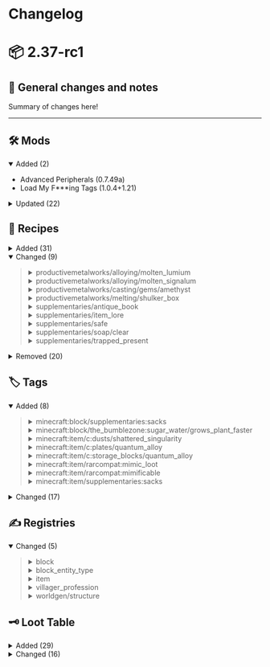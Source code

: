 # Changelog

# 📦 2.37-rc1

## 📰 General changes and notes

Summary of changes here!

---

## 🛠️ Mods

<details open>
<summary>Added (2)</summary>

- Advanced Peripherals (0.7.49a)
- Load My F***ing Tags (1.0.4+1.21)

</details>

<details>
<summary>Updated (22)</summary>

- Advanced AE (1.2.3-1.21.1) -> (1.2.4-1.21.1)
- Balm (21.0.27) -> (21.0.30)
- L_Ender's Cataclysm (2.55-1.21.1) -> (2.56-1.21.1)
- CC: Tweaked (1.113.1) -> (1.115.0)
- Cooking for Blockheads (21.1.10) -> (21.1.11)
- Crash Assistant (1.3.7) -> (1.3.9)
- Extended Industrialization (1.14.1-1.21.1) -> (1.14.3-1.21.1)
- ExtendedAE (1.21-2.2.2-neoforge) -> (1.21-2.2.3-neoforge)
- KeyBind Bundles (1.1.0) -> (1.2.0)
- Moog's Nether Structures (1.0.7-1.21) -> (1.0.8-1.21)
- Moonlight Lib (1.21-2.17.26) -> (1.21-2.17.28)
- More Red x CC:Tweaked Compat (1.21.1-1.1.0) -> (1.21.1-1.3.0)
- NeoForge (21.1.119) -> (21.1.120)
- Occultism (1.173.4) -> (1.174.0)
- PneumaticCraft: Repressurized (8.2.8) -> (8.2.9)
- Productive Metalworks (1.21.1-1.1.0) -> (1.21.1-1.2.0)
- RAR-Compat (0.9.1) -> (0.9.2)
- Sophisticated Core (1.2.14) -> (1.2.17)
- Sophisticated Storage In Motion (0.10.4) -> (0.10.5)
- Supplementaries (1.21-3.0.35-beta) -> (1.21-3.0.36-beta)
- The Bumblezone (7.7.17+1.21.1-neoforge) -> (7.7.18+1.21.1-neoforge)
- Utilitarian (1.21.1-0.13.6) -> (1.21.1-0.13.7)

</details>

## 🍳 Recipes

<details>
<summary>Added (31)</summary>
<blockquote>

<details>
<summary>advancedperipherals/block_reader</summary>

```diff
+{
+  type: "minecraft:crafting_shaped"
+  category: "redstone"
+  key: {
+    A: {
+      item: "advancedperipherals:peripheral_casing"
+    }
+    I: {
+      tag: "c:ingots/iron"
+    }
+    M: {
+      item: "computercraft:wired_modem_full"
+    }
+    O: {
+      item: "minecraft:observer"
+    }
+    R: {
+      tag: "c:storage_blocks/redstone"
+    }
+  }
+  pattern: [
+    "IRI"
+    "MAO"
+    "IRI"
+  ]
+  result: {
+    count: 1
+    id: "advancedperipherals:block_reader"
+  }
+}

```


</details>

<details>
<summary>advancedperipherals/chat_box</summary>

```diff
+{
+  type: "minecraft:crafting_shaped"
+  category: "redstone"
+  key: {
+    A: {
+      item: "advancedperipherals:peripheral_casing"
+    }
+    G: {
+      tag: "c:ingots/gold"
+    }
+    P: {
+      tag: "minecraft:logs"
+    }
+  }
+  pattern: [
+    "PPP"
+    "PAP"
+    "PGP"
+  ]
+  result: {
+    count: 1
+    id: "advancedperipherals:chat_box"
+  }
+}

```


</details>

<details>
<summary>advancedperipherals/chunk_controller</summary>

```diff
+{
+  type: "minecraft:crafting_shaped"
+  category: "redstone"
+  key: {
+    A: {
+      item: "minecraft:ender_eye"
+    }
+    I: {
+      tag: "c:ingots/iron"
+    }
+    R: {
+      tag: "c:dusts/redstone"
+    }
+  }
+  pattern: [
+    "IRI"
+    "RAR"
+    "IRI"
+  ]
+  result: {
+    count: 1
+    id: "advancedperipherals:chunk_controller"
+  }
+}

```


</details>

<details>
<summary>advancedperipherals/colony_integrator</summary>

```diff
+{
+  neoforge:conditions: [
+    {
+      type: "neoforge:mod_loaded"
+      modid: "minecolonies"
+    }
+  ]
+  type: "minecraft:crafting_shaped"
+  category: "redstone"
+  key: {
+    A: {
+      item: "advancedperipherals:peripheral_casing"
+    }
+    B: {
+      item: "minecolonies:build_goggles"
+    }
+    O: {
+      tag: "minecraft:logs"
+    }
+    R: {
+      item: "minecolonies:blockminecoloniesrack"
+    }
+    S: {
+      item: "structurize:sceptergold"
+    }
+  }
+  pattern: [
+    "ORO"
+    "BAS"
+    "ORO"
+  ]
+  result: {
+    count: 1
+    id: "advancedperipherals:colony_integrator"
+  }
+}

```


</details>

<details>
<summary>advancedperipherals/computer_tool</summary>

```diff
+{
+  type: "minecraft:crafting_shaped"
+  category: "redstone"
+  key: {
+    B: {
+      item: "minecraft:blue_terracotta"
+    }
+    I: {
+      tag: "c:ingots/iron"
+    }
+  }
+  pattern: [
+    "I I"
+    "IBI"
+    " B "
+  ]
+  result: {
+    count: 1
+    id: "advancedperipherals:computer_tool"
+  }
+}

```


</details>

<details>
<summary>advancedperipherals/energy_detector</summary>

```diff
+{
+  type: "minecraft:crafting_shaped"
+  category: "redstone"
+  key: {
+    A: {
+      item: "advancedperipherals:peripheral_casing"
+    }
+    B: {
+      tag: "c:storage_blocks/redstone"
+    }
+    C: {
+      item: "minecraft:comparator"
+    }
+    G: {
+      tag: "c:ingots/gold"
+    }
+    R: {
+      item: "minecraft:redstone_torch"
+    }
+  }
+  pattern: [
+    "BRB"
+    "CAC"
+    "BGB"
+  ]
+  result: {
+    count: 1
+    id: "advancedperipherals:energy_detector"
+  }
+}

```


</details>

<details>
<summary>advancedperipherals/environment_detector</summary>

```diff
+{
+  type: "minecraft:crafting_shaped"
+  category: "redstone"
+  key: {
+    A: {
+      item: "advancedperipherals:peripheral_casing"
+    }
+    C: {
+      tag: "c:crops"
+    }
+    L: {
+      tag: "minecraft:leaves"
+    }
+    S: {
+      tag: "minecraft:saplings"
+    }
+    W: {
+      tag: "minecraft:wool"
+    }
+  }
+  pattern: [
+    "WSW"
+    "LAL"
+    "WCW"
+  ]
+  result: {
+    count: 1
+    id: "advancedperipherals:environment_detector"
+  }
+}

```


</details>

<details>
<summary>advancedperipherals/geo_scanner</summary>

```diff
+{
+  type: "minecraft:crafting_shaped"
+  category: "redstone"
+  key: {
+    C: {
+      item: "advancedperipherals:peripheral_casing"
+    }
+    D: {
+      tag: "c:gems/diamond"
+    }
+    M: {
+      item: "computercraft:wired_modem_full"
+    }
+    O: {
+      item: "minecraft:observer"
+    }
+    R: {
+      tag: "c:storage_blocks/redstone"
+    }
+  }
+  pattern: [
+    "DMD"
+    "DCD"
+    "ROR"
+  ]
+  result: {
+    count: 1
+    id: "advancedperipherals:geo_scanner"
+  }
+}

```


</details>

<details>
<summary>advancedperipherals/inventory_manager</summary>

```diff
+{
+  type: "minecraft:crafting_shaped"
+  category: "redstone"
+  key: {
+    A: {
+      item: "advancedperipherals:peripheral_casing"
+    }
+    C: {
+      tag: "c:chests"
+    }
+    I: {
+      tag: "c:ingots/iron"
+    }
+  }
+  pattern: [
+    "ICI"
+    "CAC"
+    "ICI"
+  ]
+  result: {
+    count: 1
+    id: "advancedperipherals:inventory_manager"
+  }
+}

```


</details>

<details>
<summary>advancedperipherals/me_bridge</summary>

```diff
+{
+  neoforge:conditions: [
+    {
+      type: "neoforge:mod_loaded"
+      modid: "ae2"
+    }
+  ]
+  type: "minecraft:crafting_shaped"
+  category: "redstone"
+  key: {
+    A: {
+      item: "advancedperipherals:peripheral_casing"
+    }
+    F: {
+      item: "ae2:fluix_block"
+    }
+    I: {
+      item: "ae2:interface"
+    }
+  }
+  pattern: [
+    "FIF"
+    "IAI"
+    "FIF"
+  ]
+  result: {
+    count: 1
+    id: "advancedperipherals:me_bridge"
+  }
+}

```


</details>

<details>
<summary>advancedperipherals/memory_card</summary>

```diff
+{
+  type: "minecraft:crafting_shaped"
+  category: "redstone"
+  key: {
+    G: {
+      tag: "c:ingots/gold"
+    }
+    I: {
+      tag: "c:ingots/iron"
+    }
+    O: {
+      item: "minecraft:observer"
+    }
+    W: {
+      tag: "c:glass_blocks/cheap"
+    }
+  }
+  pattern: [
+    "IWI"
+    "IOI"
+    " G "
+  ]
+  result: {
+    count: 1
+    id: "advancedperipherals:memory_card"
+  }
+}

```


</details>

<details>
<summary>advancedperipherals/nbt_storage</summary>

```diff
+{
+  type: "minecraft:crafting_shaped"
+  category: "redstone"
+  key: {
+    A: {
+      item: "advancedperipherals:peripheral_casing"
+    }
+    C: {
+      tag: "c:chests"
+    }
+    I: {
+      tag: "c:ingots/iron"
+    }
+    R: {
+      tag: "c:storage_blocks/redstone"
+    }
+  }
+  pattern: [
+    "ICI"
+    "CAC"
+    "RCR"
+  ]
+  result: {
+    count: 1
+    id: "advancedperipherals:nbt_storage"
+  }
+}

```


</details>

<details>
<summary>advancedperipherals/overpowered_end_automata_core</summary>

```diff
+{
+  type: "minecraft:crafting_shapeless"
+  category: "redstone"
+  ingredients: [
+    {
+      item: "advancedperipherals:end_automata_core"
+    }
+    {
+      item: "minecraft:nether_star"
+    }
+  ]
+  result: {
+    count: 1
+    id: "advancedperipherals:overpowered_end_automata_core"
+  }
+}

```


</details>

<details>
<summary>advancedperipherals/overpowered_husbandry_automata_core</summary>

```diff
+{
+  type: "minecraft:crafting_shapeless"
+  category: "redstone"
+  ingredients: [
+    {
+      item: "advancedperipherals:husbandry_automata_core"
+    }
+    {
+      item: "minecraft:nether_star"
+    }
+  ]
+  result: {
+    count: 1
+    id: "advancedperipherals:overpowered_husbandry_automata_core"
+  }
+}

```


</details>

<details>
<summary>advancedperipherals/overpowered_weak_automata_core</summary>

```diff
+{
+  type: "minecraft:crafting_shapeless"
+  category: "redstone"
+  ingredients: [
+    {
+      item: "advancedperipherals:weak_automata_core"
+    }
+    {
+      item: "minecraft:nether_star"
+    }
+  ]
+  result: {
+    count: 1
+    id: "advancedperipherals:overpowered_weak_automata_core"
+  }
+}

```


</details>

<details>
<summary>advancedperipherals/peripheral_casing</summary>

```diff
+{
+  type: "minecraft:crafting_shaped"
+  category: "redstone"
+  key: {
+    I: {
+      tag: "c:ingots/iron"
+    }
+    R: {
+      tag: "c:storage_blocks/redstone"
+    }
+    i: {
+      item: "minecraft:iron_bars"
+    }
+  }
+  pattern: [
+    "IiI"
+    "iRi"
+    "IiI"
+  ]
+  result: {
+    count: 1
+    id: "advancedperipherals:peripheral_casing"
+  }
+}

```


</details>

<details>
<summary>advancedperipherals/player_detector</summary>

```diff
+{
+  type: "minecraft:crafting_shaped"
+  category: "redstone"
+  key: {
+    A: {
+      item: "advancedperipherals:peripheral_casing"
+    }
+    R: {
+      tag: "c:storage_blocks/redstone"
+    }
+    S: {
+      item: "minecraft:smooth_stone"
+    }
+  }
+  pattern: [
+    "SSS"
+    "SAS"
+    "SRS"
+  ]
+  result: {
+    count: 1
+    id: "advancedperipherals:player_detector"
+  }
+}

```


</details>

<details>
<summary>advancedperipherals/redstone_integrator</summary>

```diff
+{
+  type: "minecraft:crafting_shaped"
+  category: "redstone"
+  key: {
+    A: {
+      item: "advancedperipherals:peripheral_casing"
+    }
+    C: {
+      item: "minecraft:comparator"
+    }
+    R: {
+      tag: "c:storage_blocks/redstone"
+    }
+  }
+  pattern: [
+    "RCR"
+    "CAC"
+    "RCR"
+  ]
+  result: {
+    count: 1
+    id: "advancedperipherals:redstone_integrator"
+  }
+}

```


</details>

<details>
<summary>advancedperipherals/weak_automata_core</summary>

```diff
+{
+  type: "minecraft:crafting_shaped"
+  category: "redstone"
+  key: {
+    A: {
+      item: "advancedperipherals:peripheral_casing"
+    }
+    D: {
+      tag: "c:gems/diamond"
+    }
+    L: {
+      item: "minecraft:potion"
+    }
+    R: {
+      tag: "c:storage_blocks/redstone"
+    }
+    S: {
+      item: "minecraft:soul_lantern"
+    }
+  }
+  pattern: [
+    "RAR"
+    "DSD"
+    "RLR"
+  ]
+  result: {
+    count: 1
+    id: "advancedperipherals:weak_automata_core"
+  }
+}

```


</details>

<details>
<summary>computercraft/redstone_relay</summary>

```diff
+{
+  type: "minecraft:crafting_shaped"
+  category: "redstone"
+  key: {
+    C: {
+      item: "computercraft:wired_modem"
+    }
+    R: {
+      tag: "c:dusts/redstone"
+    }
+    S: {
+      item: "minecraft:stone"
+    }
+  }
+  pattern: [
+    "SRS"
+    "RCR"
+    "SRS"
+  ]
+  result: {
+    count: 1
+    id: "computercraft:redstone_relay"
+  }
+}

```


</details>

<details>
<summary>extended_industrialization/assembler/looting_module</summary>

```diff
+{
+  type: "modern_industrialization:assembler"
+  duration: 200
+  eu: 8
+  fluid_inputs: [
+    {
+      amount: 1000
+      fluid: "modern_industrialization:polyethylene"
+    }
+  ]
+  item_inputs: [
+    {
+      amount: 8
+      tag: "c:plates/stainless_steel"
+    }
+    {
+      amount: 2
+      item: "extended_industrialization:netherite_rotary_blade"
+    }
+    {
+      amount: 4
+      item: "modern_industrialization:robot_arm"
+    }
+  ]
+  item_outputs: [
+    {
+      amount: 1
+      item: "extended_industrialization:looting_module"
+    }
+  ]
+}

```


</details>

<details>
<summary>productivemetalworks/casting/ender_eye</summary>

```diff
+{
+  type: "productivemetalworks:item_casting"
+  cast: {
+    item: "minecraft:ender_pearl"
+  }
+  consume_cast: false
+  fluid: {
+    amount: 100
+    fluid: "productivemetalworks:molten_blaze"
+  }
+  result: {
+    count: 1
+    id: "minecraft:ender_eye"
+  }
+}

```


</details>

<details>
<summary>productivemetalworks/casting/ender_pearl</summary>

```diff
+{
+  type: "productivemetalworks:item_casting"
+  cast: {
+    item: "productivemetalworks:gem_cast"
+  }
+  consume_cast: false
+  fluid: {
+    amount: 100
+    fluid: "productivemetalworks:molten_ender"
+  }
+  result: {
+    count: 1
+    id: "minecraft:ender_pearl"
+  }
+}

```


</details>

<details>
<summary>productivemetalworks/casting/gems/amethyst_block</summary>

```diff
+{
+  type: "productivemetalworks:block_casting"
+  cast: [
+  ]
+  consume_cast: false
+  fluid: {
+    amount: 400
+    fluid: "productivemetalworks:molten_amethyst"
+  }
+  result: {
+    count: 1
+    id: "minecraft:amethyst_block"
+  }
+}

```


</details>

<details>
<summary>productivemetalworks/casting/misc/glass_pane</summary>

```diff
+{
+  type: "productivemetalworks:item_casting"
+  cast: [
+  ]
+  consume_cast: false
+  fluid: {
+    amount: 375
+    fluid: "productivemetalworks:molten_glass"
+  }
+  result: {
+    count: 1
+    id: "minecraft:glass_pane"
+  }
+}

```


</details>

<details>
<summary>productivemetalworks/melting/glass_pane</summary>

```diff
+{
+  type: "productivemetalworks:item_melting"
+  ingredient: {
+    tag: "c:glass_panes"
+  }
+  maximum_temperature: 0
+  minimum_temperature: 1400
+  result: [
+    {
+      amount: 375
+      id: "productivemetalworks:molten_glass"
+    }
+  ]
+}

```


</details>

<details>
<summary>productivemetalworks/melting/storage_blocks/charcoals</summary>

```diff
+{
+  neoforge:conditions: [
+    {
+      type: "neoforge:not"
+      value: {
+        type: "neoforge:tag_empty"
+        tag: "c:storage_blocks/charcoal"
+      }
+    }
+  ]
+  type: "productivemetalworks:item_melting"
+  ingredient: {
+    tag: "c:storage_blocks/charcoal"
+  }
+  maximum_temperature: 0
+  minimum_temperature: 1000
+  result: [
+    {
+      amount: 900
+      id: "productivemetalworks:molten_carbon"
+    }
+  ]
+}

```


</details>

<details>
<summary>supplementaries/antique_book_clean</summary>

```diff
+{
+  type: "supplementaries:antique_book"
+  set_antique: false
+  ingredient: {
+    item: "supplementaries:soap"
+  }
+  fabric:load_conditions: [
+    {
+      condition: "supplementaries:flag"
+      flag: "antique_ink"
+    }
+  ]
+}

```


</details>

<details>
<summary>supplementaries/antique_map</summary>

```diff
+{
+  type: "supplementaries:weathered_map"
+  ingredient: {
+    item: "supplementaries:antique_ink"
+  }
+  set_antique: true
+  fabric:load_conditions: [
+    {
+      condition: "supplementaries:flag"
+      flag: "antique_ink"
+    }
+  ]
+}

```


</details>

<details>
<summary>supplementaries/antique_map_clean</summary>

```diff
+{
+  type: "supplementaries:weathered_map"
+  ingredient: {
+    item: "supplementaries:soap"
+  }
+  set_antique: false
+  fabric:load_conditions: [
+    {
+      condition: "supplementaries:flag"
+      flag: "antique_ink"
+    }
+  ]
+}

```


</details>

<details>
<summary>supplementaries/item_lore_clear</summary>

```diff
+{
+  type: "supplementaries:item_lore"
+  ingredient: {
+    item: "minecraft:soap"
+  }
+  set_lore: false
+  fabric:load_conditions: [
+    {
+      condition: "supplementaries:flag"
+      flag: "item_lore"
+    }
+  ]
+}

```


</details>

</blockquote>

</details>

<details open>
<summary>Changed (9)</summary>
<blockquote>

<details>
<summary>productivemetalworks/alloying/molten_lumium</summary>

```diff
 {
   neoforge:conditions: [
     {
       type: "neoforge:not"
       value: {
         type: "productivelib:fluid_tag_empty"
-        tag: "c:molten_redstone"
+        tag: "c:molten_glowstone"
       }
     }
     {
       type: "neoforge:not"
       value: {
         type: "productivelib:fluid_tag_empty"
         tag: "c:molten_silver"
       }
     }
     {
       type: "neoforge:not"
       value: {
         type: "productivelib:fluid_tag_empty"
-        tag: "c:molten_copper"
+        tag: "c:molten_tin"
       }
     }
   ]
   type: "productivemetalworks:fluid_alloying"
   fluids: [
     {
       amount: 40
-      tag: "c:molten_redstone"
+      tag: "c:molten_glowstone"
     }
     {
       amount: 9
       tag: "c:molten_silver"
     }
     {
       amount: 27
-      tag: "c:molten_copper"
+      tag: "c:molten_tin"
     }
   ]
   result: {
     amount: 36
     id: "productivemetalworks:molten_lumium"
   }
   speed: 1
 }

```


</details>

<details>
<summary>productivemetalworks/alloying/molten_signalum</summary>

```diff
 {
   neoforge:conditions: [
     {
       type: "neoforge:not"
       value: {
         type: "productivelib:fluid_tag_empty"
-        tag: "c:molten_glowstone"
+        tag: "c:molten_redstone"
       }
     }
     {
       type: "neoforge:not"
       value: {
         type: "productivelib:fluid_tag_empty"
         tag: "c:molten_silver"
       }
     }
     {
       type: "neoforge:not"
       value: {
         type: "productivelib:fluid_tag_empty"
-        tag: "c:molten_tin"
+        tag: "c:molten_copper"
       }
     }
   ]
   type: "productivemetalworks:fluid_alloying"
   fluids: [
     {
       amount: 40
-      tag: "c:molten_glowstone"
+      tag: "c:molten_redstone"
     }
     {
       amount: 9
       tag: "c:molten_silver"
     }
     {
       amount: 27
-      tag: "c:molten_tin"
+      tag: "c:molten_copper"
     }
   ]
   result: {
     amount: 36
     id: "productivemetalworks:molten_signalum"
   }
   speed: 1
 }

```


</details>

<details>
<summary>productivemetalworks/casting/gems/amethyst</summary>

```diff
 {
   type: "productivemetalworks:item_casting"
   cast: {
     item: "productivemetalworks:gem_cast"
   }
   consume_cast: false
   fluid: {
     amount: 100
-    fluid: "productivemetalworks:molten_lapis"
+    fluid: "productivemetalworks:molten_amethyst"
   }
   result: {
     count: 1
     id: "minecraft:amethyst_shard"
   }
 }

```


</details>

<details>
<summary>productivemetalworks/melting/shulker_box</summary>

```diff
 {
   type: "productivemetalworks:item_melting"
   ingredient: {
-    item: "minecraft:shulker_box"
+    tag: "c:shulker_boxes"
   }
   maximum_temperature: 0
   minimum_temperature: 1000
   result: [
     {
       amount: 200
       id: "productivemetalworks:molten_shulker_shell"
     }
   ]
 }

```


</details>

<details>
<summary>supplementaries/antique_book</summary>

```diff
 {
+  set_antique: true
+  ingredient: {
+    item: "supplementaries:antique_ink"
+  }
   type: "supplementaries:antique_book"
   fabric:load_conditions: [
     {
       condition: "supplementaries:flag"
       flag: "antique_ink"
     }
   ]
 }

```


</details>

<details>
<summary>supplementaries/item_lore</summary>

```diff
 {
+  ingredient: {
+    item: "minecraft:name_tag"
+  }
+  set_lore: true
   type: "supplementaries:item_lore"
   fabric:load_conditions: [
     {
       condition: "supplementaries:flag"
       flag: "item_lore"
     }
   ]
 }

```


</details>

<details>
<summary>supplementaries/safe</summary>

```diff
 {
+  shulker: {
+    tag: "c:shulker_boxes"
+  }
+  ingot: {
+    item: "minecraft:netherite_ingot"
+  }
   type: "supplementaries:safe"
   fabric:load_conditions: [
     {
       condition: "supplementaries:flag"
       flag: "safe"
     }
   ]
 }

```


</details>

<details>
<summary>supplementaries/soap/clear</summary>

```diff
 {
+  ingredient: {
+    item: "supplementaries:soap"
+  }
   type: "supplementaries:soap_clearing"
   fabric:load_conditions: [
     {
       condition: "supplementaries:flag"
       flag: "soap"
     }
   ]
 }

```


</details>

<details>
<summary>supplementaries/trapped_present</summary>

```diff
 {
+  ingredient: {
+    item: "minecraft:tripwire_hook"
+  }
   type: "supplementaries:trapped_present"
   fabric:load_conditions: [
     {
       condition: "supplementaries:flag"
       flag: "trapped_present"
     }
   ]
 }

```


</details>

</blockquote>

</details>

<details>
<summary>Removed (20)</summary>
<blockquote>

<details>
<summary>productivemetalworks/melting/black_shulker_box</summary>

```diff
-{
-  type: "productivemetalworks:item_melting"
-  ingredient: {
-    item: "minecraft:black_shulker_box"
-  }
-  maximum_temperature: 0
-  minimum_temperature: 1000
-  result: [
-    {
-      amount: 200
-      id: "productivemetalworks:molten_shulker_shell"
-    }
-  ]
-}

```


</details>

<details>
<summary>productivemetalworks/melting/blue_shulker_box</summary>

```diff
-{
-  type: "productivemetalworks:item_melting"
-  ingredient: {
-    item: "minecraft:blue_shulker_box"
-  }
-  maximum_temperature: 0
-  minimum_temperature: 1000
-  result: [
-    {
-      amount: 200
-      id: "productivemetalworks:molten_shulker_shell"
-    }
-  ]
-}

```


</details>

<details>
<summary>productivemetalworks/melting/brown_shulker_box</summary>

```diff
-{
-  type: "productivemetalworks:item_melting"
-  ingredient: {
-    item: "minecraft:brown_shulker_box"
-  }
-  maximum_temperature: 0
-  minimum_temperature: 1000
-  result: [
-    {
-      amount: 200
-      id: "productivemetalworks:molten_shulker_shell"
-    }
-  ]
-}

```


</details>

<details>
<summary>productivemetalworks/melting/cyan_shulker_box</summary>

```diff
-{
-  type: "productivemetalworks:item_melting"
-  ingredient: {
-    item: "minecraft:cyan_shulker_box"
-  }
-  maximum_temperature: 0
-  minimum_temperature: 1000
-  result: [
-    {
-      amount: 200
-      id: "productivemetalworks:molten_shulker_shell"
-    }
-  ]
-}

```


</details>

<details>
<summary>productivemetalworks/melting/gray_shulker_box</summary>

```diff
-{
-  type: "productivemetalworks:item_melting"
-  ingredient: {
-    item: "minecraft:gray_shulker_box"
-  }
-  maximum_temperature: 0
-  minimum_temperature: 1000
-  result: [
-    {
-      amount: 200
-      id: "productivemetalworks:molten_shulker_shell"
-    }
-  ]
-}

```


</details>

<details>
<summary>productivemetalworks/melting/green_shulker_box</summary>

```diff
-{
-  type: "productivemetalworks:item_melting"
-  ingredient: {
-    item: "minecraft:green_shulker_box"
-  }
-  maximum_temperature: 0
-  minimum_temperature: 1000
-  result: [
-    {
-      amount: 200
-      id: "productivemetalworks:molten_shulker_shell"
-    }
-  ]
-}

```


</details>

<details>
<summary>productivemetalworks/melting/light_blue_shulker_box</summary>

```diff
-{
-  type: "productivemetalworks:item_melting"
-  ingredient: {
-    item: "minecraft:light_blue_shulker_box"
-  }
-  maximum_temperature: 0
-  minimum_temperature: 1000
-  result: [
-    {
-      amount: 200
-      id: "productivemetalworks:molten_shulker_shell"
-    }
-  ]
-}

```


</details>

<details>
<summary>productivemetalworks/melting/light_gray_shulker_box</summary>

```diff
-{
-  type: "productivemetalworks:item_melting"
-  ingredient: {
-    item: "minecraft:light_gray_shulker_box"
-  }
-  maximum_temperature: 0
-  minimum_temperature: 1000
-  result: [
-    {
-      amount: 200
-      id: "productivemetalworks:molten_shulker_shell"
-    }
-  ]
-}

```


</details>

<details>
<summary>productivemetalworks/melting/lime_shulker_box</summary>

```diff
-{
-  type: "productivemetalworks:item_melting"
-  ingredient: {
-    item: "minecraft:lime_shulker_box"
-  }
-  maximum_temperature: 0
-  minimum_temperature: 1000
-  result: [
-    {
-      amount: 200
-      id: "productivemetalworks:molten_shulker_shell"
-    }
-  ]
-}

```


</details>

<details>
<summary>productivemetalworks/melting/magenta_shulker_box</summary>

```diff
-{
-  type: "productivemetalworks:item_melting"
-  ingredient: {
-    item: "minecraft:magenta_shulker_box"
-  }
-  maximum_temperature: 0
-  minimum_temperature: 1000
-  result: [
-    {
-      amount: 200
-      id: "productivemetalworks:molten_shulker_shell"
-    }
-  ]
-}

```


</details>

<details>
<summary>productivemetalworks/melting/orange_shulker_box</summary>

```diff
-{
-  type: "productivemetalworks:item_melting"
-  ingredient: {
-    item: "minecraft:orange_shulker_box"
-  }
-  maximum_temperature: 0
-  minimum_temperature: 1000
-  result: [
-    {
-      amount: 200
-      id: "productivemetalworks:molten_shulker_shell"
-    }
-  ]
-}

```


</details>

<details>
<summary>productivemetalworks/melting/pink_shulker_box</summary>

```diff
-{
-  type: "productivemetalworks:item_melting"
-  ingredient: {
-    item: "minecraft:pink_shulker_box"
-  }
-  maximum_temperature: 0
-  minimum_temperature: 1000
-  result: [
-    {
-      amount: 200
-      id: "productivemetalworks:molten_shulker_shell"
-    }
-  ]
-}

```


</details>

<details>
<summary>productivemetalworks/melting/purple_shulker_box</summary>

```diff
-{
-  type: "productivemetalworks:item_melting"
-  ingredient: {
-    item: "minecraft:purple_shulker_box"
-  }
-  maximum_temperature: 0
-  minimum_temperature: 1000
-  result: [
-    {
-      amount: 200
-      id: "productivemetalworks:molten_shulker_shell"
-    }
-  ]
-}

```


</details>

<details>
<summary>productivemetalworks/melting/red_shulker_box</summary>

```diff
-{
-  type: "productivemetalworks:item_melting"
-  ingredient: {
-    item: "minecraft:red_shulker_box"
-  }
-  maximum_temperature: 0
-  minimum_temperature: 1000
-  result: [
-    {
-      amount: 200
-      id: "productivemetalworks:molten_shulker_shell"
-    }
-  ]
-}

```


</details>

<details>
<summary>productivemetalworks/melting/white_shulker_box</summary>

```diff
-{
-  type: "productivemetalworks:item_melting"
-  ingredient: {
-    item: "minecraft:white_shulker_box"
-  }
-  maximum_temperature: 0
-  minimum_temperature: 1000
-  result: [
-    {
-      amount: 200
-      id: "productivemetalworks:molten_shulker_shell"
-    }
-  ]
-}

```


</details>

<details>
<summary>productivemetalworks/melting/yellow_shulker_box</summary>

```diff
-{
-  type: "productivemetalworks:item_melting"
-  ingredient: {
-    item: "minecraft:yellow_shulker_box"
-  }
-  maximum_temperature: 0
-  minimum_temperature: 1000
-  result: [
-    {
-      amount: 200
-      id: "productivemetalworks:molten_shulker_shell"
-    }
-  ]
-}

```


</details>

<details>
<summary>supplementaries/bubble_blower_charge</summary>

```diff
-{
-  type: "minecraft:crafting_shapeless"
-  ingredients: [
-    {
-      item: "supplementaries:bubble_blower"
-    }
-    {
-      item: "supplementaries:soap"
-    }
-  ]
-  result: {
-    id: "supplementaries:bubble_blower"
-    count: 1
-    components: {
-      supplementaries:charges: 250
-    }
-  }
-  fabric:load_conditions: [
-    {
-      condition: "supplementaries:flag"
-      flag: "bubble_blower"
-    }
-    {
-      condition: "supplementaries:flag"
-      flag: "soap"
-    }
-  ]
-}

```


</details>

<details>
<summary>supplementaries/rope_arrow_add</summary>

```diff
-{
-  type: "supplementaries:rope_arrow_add"
-  fabric:load_conditions: [
-    {
-      condition: "supplementaries:flag"
-      flag: "rope_arrow"
-    }
-  ]
-}

```


</details>

<details>
<summary>supplementaries/rope_arrow_create</summary>

```diff
-{
-  type: "supplementaries:rope_arrow_create"
-  fabric:load_conditions: [
-    {
-      condition: "supplementaries:flag"
-      flag: "rope_arrow"
-    }
-  ]
-}

```


</details>

<details>
<summary>supplementaries/treasure_map_recipe</summary>

```diff
-{
-  type: "supplementaries:weathered_map"
-  fabric:load_conditions: [
-    {
-      condition: "supplementaries:flag"
-      flag: "antique_ink"
-    }
-  ]
-}

```


</details>

</blockquote>

</details>

## 🏷️ Tags

<details open>
<summary>Added (8)</summary>
<blockquote>

<details>
<summary>minecraft:block/supplementaries:sacks</summary>

```diff
+[
+  "supplementaries:sack"
+]

```


</details>

<details>
<summary>minecraft:block/the_bumblezone:sugar_water/grows_plant_faster</summary>

```diff
+[
+  "minecraft:sugar_cane"
+]

```


</details>

<details>
<summary>minecraft:item/c:dusts/shattered_singularity</summary>

```diff
+[
+  "advanced_ae:quantum_infused_dust"
+]

```


</details>

<details>
<summary>minecraft:item/c:plates/quantum_alloy</summary>

```diff
+[
+  "advanced_ae:quantum_alloy_plate"
+]

```


</details>

<details>
<summary>minecraft:item/c:storage_blocks/quantum_alloy</summary>

```diff
+[
+  "advanced_ae:quantum_alloy_block"
+]

```


</details>

<details>
<summary>minecraft:item/rarcompat:mimic_loot</summary>

```diff
+[
+  "artifacts:anglers_hat"
+  "artifacts:antidote_vessel"
+  "artifacts:bunny_hoppers"
+  "artifacts:charm_of_shrinking"
+  "artifacts:charm_of_sinking"
+  "artifacts:chorus_totem"
+  "artifacts:cloud_in_a_bottle"
+  "artifacts:cowboy_hat"
+  "artifacts:cross_necklace"
+  "artifacts:crystal_heart"
+  "artifacts:digging_claws"
+  "artifacts:feral_claws"
+  "artifacts:fire_gauntlet"
+  "artifacts:flame_pendant"
+  "artifacts:flippers"
+  "artifacts:golden_hook"
+  "artifacts:helium_flamingo"
+  "artifacts:kitty_slippers"
+  "artifacts:lucky_scarf"
+  "artifacts:night_vision_goggles"
+  "artifacts:novelty_drinking_hat"
+  "artifacts:obsidian_skull"
+  "artifacts:onion_ring"
+  "artifacts:panic_necklace"
+  "artifacts:pickaxe_heater"
+  "artifacts:plastic_drinking_hat"
+  "artifacts:pocket_piston"
+  "artifacts:power_glove"
+  "artifacts:rooted_boots"
+  "artifacts:running_shoes"
+  "artifacts:scarf_of_invisibility"
+  "artifacts:shock_pendant"
+  "artifacts:snorkel"
+  "artifacts:snowshoes"
+  "artifacts:steadfast_spikes"
+  "artifacts:superstitious_hat"
+  "artifacts:thorn_pendant"
+  "artifacts:umbrella"
+  "artifacts:universal_attractor"
+  "artifacts:vampiric_glove"
+  "artifacts:villager_hat"
+  "artifacts:warp_drive"
+  "artifacts:whoopee_cushion"
+  "artifacts:withered_bracelet"
+  "relics:amphibian_boot"
+  "relics:aqua_walker"
+  "relics:bastion_ring"
+  "relics:blazing_flask"
+  "relics:chorus_inhibitor"
+  "relics:drowned_belt"
+  "relics:elytra_booster"
+  "relics:enders_hand"
+  "relics:holy_locket"
+  "relics:hunter_belt"
+  "relics:ice_breaker"
+  "relics:ice_skates"
+  "relics:infinity_ham"
+  "relics:jellyfish_necklace"
+  "relics:leather_belt"
+  "relics:magic_mirror"
+  "relics:magma_walker"
+  "relics:midnight_robe"
+  "relics:phantom_boot"
+  "relics:rage_glove"
+  "relics:reflection_necklace"
+  "relics:roller_skates"
+  "relics:shadow_glaive"
+  "relics:space_dissector"
+  "relics:spore_sack"
+  "relics:springy_boot"
+  "relics:wool_mitten"
+]

```


</details>

<details>
<summary>minecraft:item/rarcompat:mimificable</summary>

```diff
+[
+  "artifacts:anglers_hat"
+  "artifacts:antidote_vessel"
+  "artifacts:bunny_hoppers"
+  "artifacts:charm_of_shrinking"
+  "artifacts:charm_of_sinking"
+  "artifacts:chorus_totem"
+  "artifacts:cloud_in_a_bottle"
+  "artifacts:cowboy_hat"
+  "artifacts:cross_necklace"
+  "artifacts:crystal_heart"
+  "artifacts:digging_claws"
+  "artifacts:feral_claws"
+  "artifacts:fire_gauntlet"
+  "artifacts:flame_pendant"
+  "artifacts:flippers"
+  "artifacts:golden_hook"
+  "artifacts:helium_flamingo"
+  "artifacts:kitty_slippers"
+  "artifacts:lucky_scarf"
+  "artifacts:night_vision_goggles"
+  "artifacts:novelty_drinking_hat"
+  "artifacts:obsidian_skull"
+  "artifacts:onion_ring"
+  "artifacts:panic_necklace"
+  "artifacts:pickaxe_heater"
+  "artifacts:plastic_drinking_hat"
+  "artifacts:pocket_piston"
+  "artifacts:power_glove"
+  "artifacts:rooted_boots"
+  "artifacts:running_shoes"
+  "artifacts:scarf_of_invisibility"
+  "artifacts:shock_pendant"
+  "artifacts:snorkel"
+  "artifacts:snowshoes"
+  "artifacts:steadfast_spikes"
+  "artifacts:superstitious_hat"
+  "artifacts:thorn_pendant"
+  "artifacts:umbrella"
+  "artifacts:universal_attractor"
+  "artifacts:vampiric_glove"
+  "artifacts:villager_hat"
+  "artifacts:warp_drive"
+  "artifacts:whoopee_cushion"
+  "artifacts:withered_bracelet"
+  "relics:amphibian_boot"
+  "relics:aqua_walker"
+  "relics:bastion_ring"
+  "relics:blazing_flask"
+  "relics:chorus_inhibitor"
+  "relics:drowned_belt"
+  "relics:elytra_booster"
+  "relics:enders_hand"
+  "relics:holy_locket"
+  "relics:hunter_belt"
+  "relics:ice_breaker"
+  "relics:ice_skates"
+  "relics:infinity_ham"
+  "relics:jellyfish_necklace"
+  "relics:leather_belt"
+  "relics:magic_mirror"
+  "relics:magma_walker"
+  "relics:midnight_robe"
+  "relics:phantom_boot"
+  "relics:rage_glove"
+  "relics:reflection_necklace"
+  "relics:roller_skates"
+  "relics:shadow_glaive"
+  "relics:space_dissector"
+  "relics:spore_sack"
+  "relics:springy_boot"
+  "relics:wool_mitten"
+]

```


</details>

<details>
<summary>minecraft:item/supplementaries:sacks</summary>

```diff
+[
+  "supplementaries:sack"
+]

```


</details>

</blockquote>

</details>

<details>
<summary>Changed (17)</summary>
<blockquote>

<details>
<summary>minecraft:block/c:sand_growables</summary>

```diff
 [
   ... (1 entries)
+  "minecraft:kelp"
+  "minecraft:kelp_plant"
   ... (1 entries)
 ]

```


</details>

<details>
<summary>minecraft:block/c:storage_blocks/flint</summary>

```diff
 [
-  "supplementaries:soap_block"
+  "supplementaries:flint_block"
 ]

```


</details>

<details>
<summary>minecraft:block/computercraft:turtle_can_use</summary>

```diff
 [
-  "#minecraft:beehives"
-  "#minecraft:cauldrons"
-  "minecraft:composter"
 ]

```


</details>

<details>
<summary>minecraft:block/cookingforblockheads:kitchen_item_providers</summary>

```diff
 [
   ... (7 entries)
-  "cookingforblockheads:cabinet"
-  "cookingforblockheads:counter"
   ... (2 entries)
-  "cookingforblockheads:fruit_basket"
   ... (20 entries)
-  "cookingforblockheads:sink"
-  "cookingforblockheads:spice_rack"
   ... (140 entries)
 ]

```


</details>

<details>
<summary>minecraft:block/minecraft:mineable/axe</summary>

```diff
 [
   ... (1008 entries)
+  "computercraft:lectern"
   ... (4428 entries)
 ]

```


</details>

<details>
<summary>minecraft:block/minecraft:mineable/pickaxe</summary>

```diff
 [
   ... (3365 entries)
+  "computercraft:redstone_relay"
   ... (7176 entries)
 ]

```


</details>

<details>
<summary>minecraft:block/minecraft:slabs</summary>

```diff
 [
   ... (12 entries)
+  "advanced_ae:quantum_alloy_slab"
   ... (339 entries)
 ]

```


</details>

<details>
<summary>minecraft:block/minecraft:stairs</summary>

```diff
 [
   ... (12 entries)
+  "advanced_ae:quantum_alloy_stairs"
   ... (306 entries)
 ]

```


</details>

<details>
<summary>minecraft:damage_type/minecraft:is_explosion</summary>

```diff
 [
   ... (6 entries)
+  "supplementaries:bomb_explosion"
+  "supplementaries:player_bomb_explosion"
 ]

```


</details>

<details>
<summary>minecraft:item/c:dusts</summary>

```diff
 [
   ... (173 entries)
+  "advanced_ae:quantum_infused_dust"
   ... (19 entries)
 ]

```


</details>

<details>
<summary>minecraft:item/c:plates</summary>

```diff
 [
   ... (57 entries)
+  "#c:plates/quantum_alloy"
   ... (21 entries)
 ]

```


</details>

<details>
<summary>minecraft:item/c:storage_blocks</summary>

```diff
 [
   ... (201 entries)
+  "#c:storage_blocks/quantum_alloy"
   ... (191 entries)
 ]

```


</details>

<details>
<summary>minecraft:item/minecraft:enchantable/durability</summary>

```diff
 [
   ... (57 entries)
+  "cataclysm:coral_bardiche"
+  "cataclysm:coral_spear"
   ... (119 entries)
 ]

```


</details>

<details>
<summary>minecraft:item/minecraft:slabs</summary>

```diff
 [
   ... (10 entries)
+  "advanced_ae:quantum_alloy_slab"
   ... (263 entries)
 ]

```


</details>

<details>
<summary>minecraft:item/minecraft:stairs</summary>

```diff
 [
   ... (10 entries)
+  "advanced_ae:quantum_alloy_stairs"
   ... (227 entries)
 ]

```


</details>

<details>
<summary>minecraft:item/supplementaries:shulker_blacklist</summary>

```diff
 [
   ... (1 entries)
-  "#suppsquared:sacks?"
-  "supplementaries:sack?"
+  "#supplementaries:sacks?"
   ... (1 entries)
 ]

```


</details>

<details>
<summary>minecraft:point_of_interest_type/minecraft:acquirable_job_site</summary>

```diff
 [
   ... (2 entries)
+  "advancedperipherals:computer_scientist"
   ... (28 entries)
 ]

```


</details>

</blockquote>

</details>

## ✍️ Registries

<details open>
<summary>Changed (5)</summary>
<blockquote>

<details>
<summary>block</summary>

```diff
 [
   ... (315 entries)
+  "advancedperipherals:block_reader"
+  "advancedperipherals:chat_box"
+  "advancedperipherals:colony_integrator"
+  "advancedperipherals:energy_detector"
+  "advancedperipherals:environment_detector"
+  "advancedperipherals:geo_scanner"
+  "advancedperipherals:inventory_manager"
+  "advancedperipherals:me_bridge"
+  "advancedperipherals:nbt_storage"
+  "advancedperipherals:peripheral_casing"
+  "advancedperipherals:player_detector"
+  "advancedperipherals:redstone_integrator"
   ... (17951 entries)
+  "computercraft:redstone_relay"
   ... (21652 entries)
 ]

```


</details>

<details>
<summary>block_entity_type</summary>

```diff
 [
   ... (51 entries)
+  "advancedperipherals:block_reader"
+  "advancedperipherals:chat_box"
+  "advancedperipherals:colony_integrator"
+  "advancedperipherals:energy_detector"
+  "advancedperipherals:environment_detector"
+  "advancedperipherals:geo_scanner"
+  "advancedperipherals:inventory_manager"
+  "advancedperipherals:me_bridge"
+  "advancedperipherals:nbt_storage"
+  "advancedperipherals:player_detector"
+  "advancedperipherals:redstone_integrator"
   ... (222 entries)
+  "computercraft:redstone_relay"
   ... (1671 entries)
 ]

```


</details>

<details>
<summary>item</summary>

```diff
 [
   ... (441 entries)
+  "advancedperipherals:block_reader"
+  "advancedperipherals:chat_box"
+  "advancedperipherals:chunk_controller"
+  "advancedperipherals:colony_integrator"
+  "advancedperipherals:computer_tool"
+  "advancedperipherals:end_automata_core"
+  "advancedperipherals:energy_detector"
+  "advancedperipherals:environment_detector"
+  "advancedperipherals:geo_scanner"
+  "advancedperipherals:husbandry_automata_core"
+  "advancedperipherals:inventory_manager"
+  "advancedperipherals:me_bridge"
+  "advancedperipherals:memory_card"
+  "advancedperipherals:nbt_storage"
+  "advancedperipherals:overpowered_end_automata_core"
+  "advancedperipherals:overpowered_husbandry_automata_core"
+  "advancedperipherals:overpowered_weak_automata_core"
+  "advancedperipherals:peripheral_casing"
+  "advancedperipherals:player_detector"
+  "advancedperipherals:redstone_integrator"
+  "advancedperipherals:weak_automata_core"
   ... (23100 entries)
+  "computercraft:redstone_relay"
   ... (28708 entries)
 ]

```


</details>

<details>
<summary>villager_profession</summary>

```diff
 [
   ... (1 entries)
+  "advancedperipherals:computer_scientist"
   ... (32 entries)
 ]

```


</details>

<details>
<summary>worldgen/structure</summary>

```diff
 [
   ... (344 entries)
-  "mns:large_house_1"
   ... (481 entries)
 ]

```


</details>

</blockquote>

</details>

## 🗝️ Loot Table

<details>
<summary>Added (29)</summary>
<blockquote>

<details>
<summary>minecraft/loot_table/advancedperipherals/blocks/block_reader</summary>

```diff
+{
+  type: "minecraft:block"
+  pools: [
+    {
+      bonus_rolls: 0
+      conditions: [
+        {
+          condition: "minecraft:survives_explosion"
+        }
+      ]
+      entries: [
+        {
+          type: "minecraft:item"
+          functions: [
+            {
+              function: "minecraft:copy_components"
+              include: [
+                "minecraft:custom_name"
+              ]
+              source: "block_entity"
+            }
+          ]
+          name: "advancedperipherals:block_reader"
+        }
+      ]
+      rolls: 1
+    }
+  ]
+  random_sequence: "advancedperipherals:blocks/block_reader"
+}

```


</details>

<details>
<summary>minecraft/loot_table/advancedperipherals/blocks/chat_box</summary>

```diff
+{
+  type: "minecraft:block"
+  pools: [
+    {
+      bonus_rolls: 0
+      conditions: [
+        {
+          condition: "minecraft:survives_explosion"
+        }
+      ]
+      entries: [
+        {
+          type: "minecraft:item"
+          functions: [
+            {
+              function: "minecraft:copy_components"
+              include: [
+                "minecraft:custom_name"
+              ]
+              source: "block_entity"
+            }
+          ]
+          name: "advancedperipherals:chat_box"
+        }
+      ]
+      rolls: 1
+    }
+  ]
+  random_sequence: "advancedperipherals:blocks/chat_box"
+}

```


</details>

<details>
<summary>minecraft/loot_table/advancedperipherals/blocks/colony_integrator</summary>

```diff
+{
+  type: "minecraft:block"
+  pools: [
+    {
+      bonus_rolls: 0
+      conditions: [
+        {
+          condition: "minecraft:survives_explosion"
+        }
+      ]
+      entries: [
+        {
+          type: "minecraft:item"
+          functions: [
+            {
+              function: "minecraft:copy_components"
+              include: [
+                "minecraft:custom_name"
+              ]
+              source: "block_entity"
+            }
+          ]
+          name: "advancedperipherals:colony_integrator"
+        }
+      ]
+      rolls: 1
+    }
+  ]
+  random_sequence: "advancedperipherals:blocks/colony_integrator"
+}

```


</details>

<details>
<summary>minecraft/loot_table/advancedperipherals/blocks/energy_detector</summary>

```diff
+{
+  type: "minecraft:block"
+  pools: [
+    {
+      bonus_rolls: 0
+      conditions: [
+        {
+          condition: "minecraft:survives_explosion"
+        }
+      ]
+      entries: [
+        {
+          type: "minecraft:item"
+          functions: [
+            {
+              function: "minecraft:copy_components"
+              include: [
+                "minecraft:custom_name"
+              ]
+              source: "block_entity"
+            }
+          ]
+          name: "advancedperipherals:energy_detector"
+        }
+      ]
+      rolls: 1
+    }
+  ]
+  random_sequence: "advancedperipherals:blocks/energy_detector"
+}

```


</details>

<details>
<summary>minecraft/loot_table/advancedperipherals/blocks/environment_detector</summary>

```diff
+{
+  type: "minecraft:block"
+  pools: [
+    {
+      bonus_rolls: 0
+      conditions: [
+        {
+          condition: "minecraft:survives_explosion"
+        }
+      ]
+      entries: [
+        {
+          type: "minecraft:item"
+          functions: [
+            {
+              function: "minecraft:copy_components"
+              include: [
+                "minecraft:custom_name"
+              ]
+              source: "block_entity"
+            }
+          ]
+          name: "advancedperipherals:environment_detector"
+        }
+      ]
+      rolls: 1
+    }
+  ]
+  random_sequence: "advancedperipherals:blocks/environment_detector"
+}

```


</details>

<details>
<summary>minecraft/loot_table/advancedperipherals/blocks/geo_scanner</summary>

```diff
+{
+  type: "minecraft:block"
+  pools: [
+    {
+      bonus_rolls: 0
+      conditions: [
+        {
+          condition: "minecraft:survives_explosion"
+        }
+      ]
+      entries: [
+        {
+          type: "minecraft:item"
+          functions: [
+            {
+              function: "minecraft:copy_components"
+              include: [
+                "minecraft:custom_name"
+              ]
+              source: "block_entity"
+            }
+          ]
+          name: "advancedperipherals:geo_scanner"
+        }
+      ]
+      rolls: 1
+    }
+  ]
+  random_sequence: "advancedperipherals:blocks/geo_scanner"
+}

```


</details>

<details>
<summary>minecraft/loot_table/advancedperipherals/blocks/inventory_manager</summary>

```diff
+{
+  type: "minecraft:block"
+  pools: [
+    {
+      bonus_rolls: 0
+      conditions: [
+        {
+          condition: "minecraft:survives_explosion"
+        }
+      ]
+      entries: [
+        {
+          type: "minecraft:item"
+          functions: [
+            {
+              function: "minecraft:copy_components"
+              include: [
+                "minecraft:custom_name"
+              ]
+              source: "block_entity"
+            }
+          ]
+          name: "advancedperipherals:inventory_manager"
+        }
+      ]
+      rolls: 1
+    }
+  ]
+  random_sequence: "advancedperipherals:blocks/inventory_manager"
+}

```


</details>

<details>
<summary>minecraft/loot_table/advancedperipherals/blocks/me_bridge</summary>

```diff
+{
+  type: "minecraft:block"
+  pools: [
+    {
+      bonus_rolls: 0
+      conditions: [
+        {
+          condition: "minecraft:survives_explosion"
+        }
+      ]
+      entries: [
+        {
+          type: "minecraft:item"
+          functions: [
+            {
+              function: "minecraft:copy_components"
+              include: [
+                "minecraft:custom_name"
+              ]
+              source: "block_entity"
+            }
+          ]
+          name: "advancedperipherals:me_bridge"
+        }
+      ]
+      rolls: 1
+    }
+  ]
+  random_sequence: "advancedperipherals:blocks/me_bridge"
+}

```


</details>

<details>
<summary>minecraft/loot_table/advancedperipherals/blocks/nbt_storage</summary>

```diff
+{
+  type: "minecraft:block"
+  pools: [
+    {
+      bonus_rolls: 0
+      conditions: [
+        {
+          condition: "minecraft:survives_explosion"
+        }
+      ]
+      entries: [
+        {
+          type: "minecraft:item"
+          functions: [
+            {
+              function: "minecraft:copy_components"
+              include: [
+                "minecraft:custom_name"
+              ]
+              source: "block_entity"
+            }
+          ]
+          name: "advancedperipherals:nbt_storage"
+        }
+      ]
+      rolls: 1
+    }
+  ]
+  random_sequence: "advancedperipherals:blocks/nbt_storage"
+}

```


</details>

<details>
<summary>minecraft/loot_table/advancedperipherals/blocks/peripheral_casing</summary>

```diff
+{
+  type: "minecraft:block"
+  pools: [
+    {
+      bonus_rolls: 0
+      conditions: [
+        {
+          condition: "minecraft:survives_explosion"
+        }
+      ]
+      entries: [
+        {
+          type: "minecraft:item"
+          functions: [
+            {
+              function: "minecraft:copy_components"
+              include: [
+                "minecraft:custom_name"
+              ]
+              source: "block_entity"
+            }
+          ]
+          name: "advancedperipherals:peripheral_casing"
+        }
+      ]
+      rolls: 1
+    }
+  ]
+  random_sequence: "advancedperipherals:blocks/peripheral_casing"
+}

```


</details>

<details>
<summary>minecraft/loot_table/advancedperipherals/blocks/player_detector</summary>

```diff
+{
+  type: "minecraft:block"
+  pools: [
+    {
+      bonus_rolls: 0
+      conditions: [
+        {
+          condition: "minecraft:survives_explosion"
+        }
+      ]
+      entries: [
+        {
+          type: "minecraft:item"
+          functions: [
+            {
+              function: "minecraft:copy_components"
+              include: [
+                "minecraft:custom_name"
+              ]
+              source: "block_entity"
+            }
+          ]
+          name: "advancedperipherals:player_detector"
+        }
+      ]
+      rolls: 1
+    }
+  ]
+  random_sequence: "advancedperipherals:blocks/player_detector"
+}

```


</details>

<details>
<summary>minecraft/loot_table/advancedperipherals/blocks/redstone_integrator</summary>

```diff
+{
+  type: "minecraft:block"
+  pools: [
+    {
+      bonus_rolls: 0
+      conditions: [
+        {
+          condition: "minecraft:survives_explosion"
+        }
+      ]
+      entries: [
+        {
+          type: "minecraft:item"
+          functions: [
+            {
+              function: "minecraft:copy_components"
+              include: [
+                "minecraft:custom_name"
+              ]
+              source: "block_entity"
+            }
+          ]
+          name: "advancedperipherals:redstone_integrator"
+        }
+      ]
+      rolls: 1
+    }
+  ]
+  random_sequence: "advancedperipherals:blocks/redstone_integrator"
+}

```


</details>

<details>
<summary>minecraft/loot_table/computercraft/blocks/redstone_relay</summary>

```diff
+{
+  type: "minecraft:block"
+  pools: [
+    {
+      bonus_rolls: 0
+      conditions: [
+        {
+          condition: "minecraft:survives_explosion"
+        }
+      ]
+      entries: [
+        {
+          type: "minecraft:item"
+          name: "computercraft:redstone_relay"
+        }
+      ]
+      rolls: 1
+    }
+  ]
+  random_sequence: "computercraft:blocks/redstone_relay"
+}

```


</details>

<details>
<summary>minecraft/loot_table/productivemetalworks/blocks/black_foundry_tank</summary>

```diff
+{
+  type: "minecraft:block"
+  pools: [
+    {
+      bonus_rolls: 0
+      entries: [
+        {
+          type: "minecraft:item"
+          conditions: [
+            {
+              condition: "minecraft:survives_explosion"
+            }
+          ]
+          functions: [
+            {
+              function: "minecraft:copy_components"
+              include: [
+                "productivemetalworks:fluid_stack"
+              ]
+              source: "block_entity"
+            }
+          ]
+          name: "productivemetalworks:black_foundry_tank"
+        }
+      ]
+      rolls: 1
+    }
+  ]
+  random_sequence: "productivemetalworks:blocks/black_foundry_tank"
+}

```


</details>

<details>
<summary>minecraft/loot_table/productivemetalworks/blocks/blue_foundry_tank</summary>

```diff
+{
+  type: "minecraft:block"
+  pools: [
+    {
+      bonus_rolls: 0
+      entries: [
+        {
+          type: "minecraft:item"
+          conditions: [
+            {
+              condition: "minecraft:survives_explosion"
+            }
+          ]
+          functions: [
+            {
+              function: "minecraft:copy_components"
+              include: [
+                "productivemetalworks:fluid_stack"
+              ]
+              source: "block_entity"
+            }
+          ]
+          name: "productivemetalworks:blue_foundry_tank"
+        }
+      ]
+      rolls: 1
+    }
+  ]
+  random_sequence: "productivemetalworks:blocks/blue_foundry_tank"
+}

```


</details>

<details>
<summary>minecraft/loot_table/productivemetalworks/blocks/brown_foundry_tank</summary>

```diff
+{
+  type: "minecraft:block"
+  pools: [
+    {
+      bonus_rolls: 0
+      entries: [
+        {
+          type: "minecraft:item"
+          conditions: [
+            {
+              condition: "minecraft:survives_explosion"
+            }
+          ]
+          functions: [
+            {
+              function: "minecraft:copy_components"
+              include: [
+                "productivemetalworks:fluid_stack"
+              ]
+              source: "block_entity"
+            }
+          ]
+          name: "productivemetalworks:brown_foundry_tank"
+        }
+      ]
+      rolls: 1
+    }
+  ]
+  random_sequence: "productivemetalworks:blocks/brown_foundry_tank"
+}

```


</details>

<details>
<summary>minecraft/loot_table/productivemetalworks/blocks/cyan_foundry_tank</summary>

```diff
+{
+  type: "minecraft:block"
+  pools: [
+    {
+      bonus_rolls: 0
+      entries: [
+        {
+          type: "minecraft:item"
+          conditions: [
+            {
+              condition: "minecraft:survives_explosion"
+            }
+          ]
+          functions: [
+            {
+              function: "minecraft:copy_components"
+              include: [
+                "productivemetalworks:fluid_stack"
+              ]
+              source: "block_entity"
+            }
+          ]
+          name: "productivemetalworks:cyan_foundry_tank"
+        }
+      ]
+      rolls: 1
+    }
+  ]
+  random_sequence: "productivemetalworks:blocks/cyan_foundry_tank"
+}

```


</details>

<details>
<summary>minecraft/loot_table/productivemetalworks/blocks/gray_foundry_tank</summary>

```diff
+{
+  type: "minecraft:block"
+  pools: [
+    {
+      bonus_rolls: 0
+      entries: [
+        {
+          type: "minecraft:item"
+          conditions: [
+            {
+              condition: "minecraft:survives_explosion"
+            }
+          ]
+          functions: [
+            {
+              function: "minecraft:copy_components"
+              include: [
+                "productivemetalworks:fluid_stack"
+              ]
+              source: "block_entity"
+            }
+          ]
+          name: "productivemetalworks:gray_foundry_tank"
+        }
+      ]
+      rolls: 1
+    }
+  ]
+  random_sequence: "productivemetalworks:blocks/gray_foundry_tank"
+}

```


</details>

<details>
<summary>minecraft/loot_table/productivemetalworks/blocks/green_foundry_tank</summary>

```diff
+{
+  type: "minecraft:block"
+  pools: [
+    {
+      bonus_rolls: 0
+      entries: [
+        {
+          type: "minecraft:item"
+          conditions: [
+            {
+              condition: "minecraft:survives_explosion"
+            }
+          ]
+          functions: [
+            {
+              function: "minecraft:copy_components"
+              include: [
+                "productivemetalworks:fluid_stack"
+              ]
+              source: "block_entity"
+            }
+          ]
+          name: "productivemetalworks:green_foundry_tank"
+        }
+      ]
+      rolls: 1
+    }
+  ]
+  random_sequence: "productivemetalworks:blocks/green_foundry_tank"
+}

```


</details>

<details>
<summary>minecraft/loot_table/productivemetalworks/blocks/light_blue_foundry_tank</summary>

```diff
+{
+  type: "minecraft:block"
+  pools: [
+    {
+      bonus_rolls: 0
+      entries: [
+        {
+          type: "minecraft:item"
+          conditions: [
+            {
+              condition: "minecraft:survives_explosion"
+            }
+          ]
+          functions: [
+            {
+              function: "minecraft:copy_components"
+              include: [
+                "productivemetalworks:fluid_stack"
+              ]
+              source: "block_entity"
+            }
+          ]
+          name: "productivemetalworks:light_blue_foundry_tank"
+        }
+      ]
+      rolls: 1
+    }
+  ]
+  random_sequence: "productivemetalworks:blocks/light_blue_foundry_tank"
+}

```


</details>

<details>
<summary>minecraft/loot_table/productivemetalworks/blocks/light_gray_foundry_tank</summary>

```diff
+{
+  type: "minecraft:block"
+  pools: [
+    {
+      bonus_rolls: 0
+      entries: [
+        {
+          type: "minecraft:item"
+          conditions: [
+            {
+              condition: "minecraft:survives_explosion"
+            }
+          ]
+          functions: [
+            {
+              function: "minecraft:copy_components"
+              include: [
+                "productivemetalworks:fluid_stack"
+              ]
+              source: "block_entity"
+            }
+          ]
+          name: "productivemetalworks:light_gray_foundry_tank"
+        }
+      ]
+      rolls: 1
+    }
+  ]
+  random_sequence: "productivemetalworks:blocks/light_gray_foundry_tank"
+}

```


</details>

<details>
<summary>minecraft/loot_table/productivemetalworks/blocks/lime_foundry_tank</summary>

```diff
+{
+  type: "minecraft:block"
+  pools: [
+    {
+      bonus_rolls: 0
+      entries: [
+        {
+          type: "minecraft:item"
+          conditions: [
+            {
+              condition: "minecraft:survives_explosion"
+            }
+          ]
+          functions: [
+            {
+              function: "minecraft:copy_components"
+              include: [
+                "productivemetalworks:fluid_stack"
+              ]
+              source: "block_entity"
+            }
+          ]
+          name: "productivemetalworks:lime_foundry_tank"
+        }
+      ]
+      rolls: 1
+    }
+  ]
+  random_sequence: "productivemetalworks:blocks/lime_foundry_tank"
+}

```


</details>

<details>
<summary>minecraft/loot_table/productivemetalworks/blocks/magenta_foundry_tank</summary>

```diff
+{
+  type: "minecraft:block"
+  pools: [
+    {
+      bonus_rolls: 0
+      entries: [
+        {
+          type: "minecraft:item"
+          conditions: [
+            {
+              condition: "minecraft:survives_explosion"
+            }
+          ]
+          functions: [
+            {
+              function: "minecraft:copy_components"
+              include: [
+                "productivemetalworks:fluid_stack"
+              ]
+              source: "block_entity"
+            }
+          ]
+          name: "productivemetalworks:magenta_foundry_tank"
+        }
+      ]
+      rolls: 1
+    }
+  ]
+  random_sequence: "productivemetalworks:blocks/magenta_foundry_tank"
+}

```


</details>

<details>
<summary>minecraft/loot_table/productivemetalworks/blocks/orange_foundry_tank</summary>

```diff
+{
+  type: "minecraft:block"
+  pools: [
+    {
+      bonus_rolls: 0
+      entries: [
+        {
+          type: "minecraft:item"
+          conditions: [
+            {
+              condition: "minecraft:survives_explosion"
+            }
+          ]
+          functions: [
+            {
+              function: "minecraft:copy_components"
+              include: [
+                "productivemetalworks:fluid_stack"
+              ]
+              source: "block_entity"
+            }
+          ]
+          name: "productivemetalworks:orange_foundry_tank"
+        }
+      ]
+      rolls: 1
+    }
+  ]
+  random_sequence: "productivemetalworks:blocks/orange_foundry_tank"
+}

```


</details>

<details>
<summary>minecraft/loot_table/productivemetalworks/blocks/pink_foundry_tank</summary>

```diff
+{
+  type: "minecraft:block"
+  pools: [
+    {
+      bonus_rolls: 0
+      entries: [
+        {
+          type: "minecraft:item"
+          conditions: [
+            {
+              condition: "minecraft:survives_explosion"
+            }
+          ]
+          functions: [
+            {
+              function: "minecraft:copy_components"
+              include: [
+                "productivemetalworks:fluid_stack"
+              ]
+              source: "block_entity"
+            }
+          ]
+          name: "productivemetalworks:pink_foundry_tank"
+        }
+      ]
+      rolls: 1
+    }
+  ]
+  random_sequence: "productivemetalworks:blocks/pink_foundry_tank"
+}

```


</details>

<details>
<summary>minecraft/loot_table/productivemetalworks/blocks/purple_foundry_tank</summary>

```diff
+{
+  type: "minecraft:block"
+  pools: [
+    {
+      bonus_rolls: 0
+      entries: [
+        {
+          type: "minecraft:item"
+          conditions: [
+            {
+              condition: "minecraft:survives_explosion"
+            }
+          ]
+          functions: [
+            {
+              function: "minecraft:copy_components"
+              include: [
+                "productivemetalworks:fluid_stack"
+              ]
+              source: "block_entity"
+            }
+          ]
+          name: "productivemetalworks:purple_foundry_tank"
+        }
+      ]
+      rolls: 1
+    }
+  ]
+  random_sequence: "productivemetalworks:blocks/purple_foundry_tank"
+}

```


</details>

<details>
<summary>minecraft/loot_table/productivemetalworks/blocks/red_foundry_tank</summary>

```diff
+{
+  type: "minecraft:block"
+  pools: [
+    {
+      bonus_rolls: 0
+      entries: [
+        {
+          type: "minecraft:item"
+          conditions: [
+            {
+              condition: "minecraft:survives_explosion"
+            }
+          ]
+          functions: [
+            {
+              function: "minecraft:copy_components"
+              include: [
+                "productivemetalworks:fluid_stack"
+              ]
+              source: "block_entity"
+            }
+          ]
+          name: "productivemetalworks:red_foundry_tank"
+        }
+      ]
+      rolls: 1
+    }
+  ]
+  random_sequence: "productivemetalworks:blocks/red_foundry_tank"
+}

```


</details>

<details>
<summary>minecraft/loot_table/productivemetalworks/blocks/white_foundry_tank</summary>

```diff
+{
+  type: "minecraft:block"
+  pools: [
+    {
+      bonus_rolls: 0
+      entries: [
+        {
+          type: "minecraft:item"
+          conditions: [
+            {
+              condition: "minecraft:survives_explosion"
+            }
+          ]
+          functions: [
+            {
+              function: "minecraft:copy_components"
+              include: [
+                "productivemetalworks:fluid_stack"
+              ]
+              source: "block_entity"
+            }
+          ]
+          name: "productivemetalworks:white_foundry_tank"
+        }
+      ]
+      rolls: 1
+    }
+  ]
+  random_sequence: "productivemetalworks:blocks/white_foundry_tank"
+}

```


</details>

<details>
<summary>minecraft/loot_table/productivemetalworks/blocks/yellow_foundry_tank</summary>

```diff
+{
+  type: "minecraft:block"
+  pools: [
+    {
+      bonus_rolls: 0
+      entries: [
+        {
+          type: "minecraft:item"
+          conditions: [
+            {
+              condition: "minecraft:survives_explosion"
+            }
+          ]
+          functions: [
+            {
+              function: "minecraft:copy_components"
+              include: [
+                "productivemetalworks:fluid_stack"
+              ]
+              source: "block_entity"
+            }
+          ]
+          name: "productivemetalworks:yellow_foundry_tank"
+        }
+      ]
+      rolls: 1
+    }
+  ]
+  random_sequence: "productivemetalworks:blocks/yellow_foundry_tank"
+}

```


</details>

</blockquote>

</details>

<details>
<summary>Changed (16)</summary>
<blockquote>

<details>
<summary>minecraft/loot_table/productivemetalworks/blocks/black_foundry_drain</summary>

```diff
 {
   type: "minecraft:block"
   pools: [
     {
       bonus_rolls: 0
       entries: [
         {
-          functions: [
-            {
-              function: "minecraft:copy_components"
-              include: [
-                "productivemetalworks:fluid_stack"
-              ]
-              source: "block_entity"
-            }
-          ]
           type: "minecraft:item"
           conditions: [
             {
               condition: "minecraft:survives_explosion"
             }
           ]
           name: "productivemetalworks:black_foundry_drain"
         }
       ]
       rolls: 1
     }
   ]
   random_sequence: "productivemetalworks:blocks/black_foundry_drain"
 }

```


</details>

<details>
<summary>minecraft/loot_table/productivemetalworks/blocks/blue_foundry_drain</summary>

```diff
 {
   type: "minecraft:block"
   pools: [
     {
       bonus_rolls: 0
       entries: [
         {
-          functions: [
-            {
-              function: "minecraft:copy_components"
-              include: [
-                "productivemetalworks:fluid_stack"
-              ]
-              source: "block_entity"
-            }
-          ]
           type: "minecraft:item"
           conditions: [
             {
               condition: "minecraft:survives_explosion"
             }
           ]
           name: "productivemetalworks:blue_foundry_drain"
         }
       ]
       rolls: 1
     }
   ]
   random_sequence: "productivemetalworks:blocks/blue_foundry_drain"
 }

```


</details>

<details>
<summary>minecraft/loot_table/productivemetalworks/blocks/brown_foundry_drain</summary>

```diff
 {
   type: "minecraft:block"
   pools: [
     {
       bonus_rolls: 0
       entries: [
         {
-          functions: [
-            {
-              function: "minecraft:copy_components"
-              include: [
-                "productivemetalworks:fluid_stack"
-              ]
-              source: "block_entity"
-            }
-          ]
           type: "minecraft:item"
           conditions: [
             {
               condition: "minecraft:survives_explosion"
             }
           ]
           name: "productivemetalworks:brown_foundry_drain"
         }
       ]
       rolls: 1
     }
   ]
   random_sequence: "productivemetalworks:blocks/brown_foundry_drain"
 }

```


</details>

<details>
<summary>minecraft/loot_table/productivemetalworks/blocks/cyan_foundry_drain</summary>

```diff
 {
   type: "minecraft:block"
   pools: [
     {
       bonus_rolls: 0
       entries: [
         {
-          functions: [
-            {
-              function: "minecraft:copy_components"
-              include: [
-                "productivemetalworks:fluid_stack"
-              ]
-              source: "block_entity"
-            }
-          ]
           type: "minecraft:item"
           conditions: [
             {
               condition: "minecraft:survives_explosion"
             }
           ]
           name: "productivemetalworks:cyan_foundry_drain"
         }
       ]
       rolls: 1
     }
   ]
   random_sequence: "productivemetalworks:blocks/cyan_foundry_drain"
 }

```


</details>

<details>
<summary>minecraft/loot_table/productivemetalworks/blocks/gray_foundry_drain</summary>

```diff
 {
   type: "minecraft:block"
   pools: [
     {
       bonus_rolls: 0
       entries: [
         {
-          functions: [
-            {
-              function: "minecraft:copy_components"
-              include: [
-                "productivemetalworks:fluid_stack"
-              ]
-              source: "block_entity"
-            }
-          ]
           type: "minecraft:item"
           conditions: [
             {
               condition: "minecraft:survives_explosion"
             }
           ]
           name: "productivemetalworks:gray_foundry_drain"
         }
       ]
       rolls: 1
     }
   ]
   random_sequence: "productivemetalworks:blocks/gray_foundry_drain"
 }

```


</details>

<details>
<summary>minecraft/loot_table/productivemetalworks/blocks/green_foundry_drain</summary>

```diff
 {
   type: "minecraft:block"
   pools: [
     {
       bonus_rolls: 0
       entries: [
         {
-          functions: [
-            {
-              function: "minecraft:copy_components"
-              include: [
-                "productivemetalworks:fluid_stack"
-              ]
-              source: "block_entity"
-            }
-          ]
           type: "minecraft:item"
           conditions: [
             {
               condition: "minecraft:survives_explosion"
             }
           ]
           name: "productivemetalworks:green_foundry_drain"
         }
       ]
       rolls: 1
     }
   ]
   random_sequence: "productivemetalworks:blocks/green_foundry_drain"
 }

```


</details>

<details>
<summary>minecraft/loot_table/productivemetalworks/blocks/light_blue_foundry_drain</summary>

```diff
 {
   type: "minecraft:block"
   pools: [
     {
       bonus_rolls: 0
       entries: [
         {
-          functions: [
-            {
-              function: "minecraft:copy_components"
-              include: [
-                "productivemetalworks:fluid_stack"
-              ]
-              source: "block_entity"
-            }
-          ]
           type: "minecraft:item"
           conditions: [
             {
               condition: "minecraft:survives_explosion"
             }
           ]
           name: "productivemetalworks:light_blue_foundry_drain"
         }
       ]
       rolls: 1
     }
   ]
   random_sequence: "productivemetalworks:blocks/light_blue_foundry_drain"
 }

```


</details>

<details>
<summary>minecraft/loot_table/productivemetalworks/blocks/light_gray_foundry_drain</summary>

```diff
 {
   type: "minecraft:block"
   pools: [
     {
       bonus_rolls: 0
       entries: [
         {
-          functions: [
-            {
-              function: "minecraft:copy_components"
-              include: [
-                "productivemetalworks:fluid_stack"
-              ]
-              source: "block_entity"
-            }
-          ]
           type: "minecraft:item"
           conditions: [
             {
               condition: "minecraft:survives_explosion"
             }
           ]
           name: "productivemetalworks:light_gray_foundry_drain"
         }
       ]
       rolls: 1
     }
   ]
   random_sequence: "productivemetalworks:blocks/light_gray_foundry_drain"
 }

```


</details>

<details>
<summary>minecraft/loot_table/productivemetalworks/blocks/lime_foundry_drain</summary>

```diff
 {
   type: "minecraft:block"
   pools: [
     {
       bonus_rolls: 0
       entries: [
         {
-          functions: [
-            {
-              function: "minecraft:copy_components"
-              include: [
-                "productivemetalworks:fluid_stack"
-              ]
-              source: "block_entity"
-            }
-          ]
           type: "minecraft:item"
           conditions: [
             {
               condition: "minecraft:survives_explosion"
             }
           ]
           name: "productivemetalworks:lime_foundry_drain"
         }
       ]
       rolls: 1
     }
   ]
   random_sequence: "productivemetalworks:blocks/lime_foundry_drain"
 }

```


</details>

<details>
<summary>minecraft/loot_table/productivemetalworks/blocks/magenta_foundry_drain</summary>

```diff
 {
   type: "minecraft:block"
   pools: [
     {
       bonus_rolls: 0
       entries: [
         {
-          functions: [
-            {
-              function: "minecraft:copy_components"
-              include: [
-                "productivemetalworks:fluid_stack"
-              ]
-              source: "block_entity"
-            }
-          ]
           type: "minecraft:item"
           conditions: [
             {
               condition: "minecraft:survives_explosion"
             }
           ]
           name: "productivemetalworks:magenta_foundry_drain"
         }
       ]
       rolls: 1
     }
   ]
   random_sequence: "productivemetalworks:blocks/magenta_foundry_drain"
 }

```


</details>

<details>
<summary>minecraft/loot_table/productivemetalworks/blocks/orange_foundry_drain</summary>

```diff
 {
   type: "minecraft:block"
   pools: [
     {
       bonus_rolls: 0
       entries: [
         {
-          functions: [
-            {
-              function: "minecraft:copy_components"
-              include: [
-                "productivemetalworks:fluid_stack"
-              ]
-              source: "block_entity"
-            }
-          ]
           type: "minecraft:item"
           conditions: [
             {
               condition: "minecraft:survives_explosion"
             }
           ]
           name: "productivemetalworks:orange_foundry_drain"
         }
       ]
       rolls: 1
     }
   ]
   random_sequence: "productivemetalworks:blocks/orange_foundry_drain"
 }

```


</details>

<details>
<summary>minecraft/loot_table/productivemetalworks/blocks/pink_foundry_drain</summary>

```diff
 {
   type: "minecraft:block"
   pools: [
     {
       bonus_rolls: 0
       entries: [
         {
-          functions: [
-            {
-              function: "minecraft:copy_components"
-              include: [
-                "productivemetalworks:fluid_stack"
-              ]
-              source: "block_entity"
-            }
-          ]
           type: "minecraft:item"
           conditions: [
             {
               condition: "minecraft:survives_explosion"
             }
           ]
           name: "productivemetalworks:pink_foundry_drain"
         }
       ]
       rolls: 1
     }
   ]
   random_sequence: "productivemetalworks:blocks/pink_foundry_drain"
 }

```


</details>

<details>
<summary>minecraft/loot_table/productivemetalworks/blocks/purple_foundry_drain</summary>

```diff
 {
   type: "minecraft:block"
   pools: [
     {
       bonus_rolls: 0
       entries: [
         {
-          functions: [
-            {
-              function: "minecraft:copy_components"
-              include: [
-                "productivemetalworks:fluid_stack"
-              ]
-              source: "block_entity"
-            }
-          ]
           type: "minecraft:item"
           conditions: [
             {
               condition: "minecraft:survives_explosion"
             }
           ]
           name: "productivemetalworks:purple_foundry_drain"
         }
       ]
       rolls: 1
     }
   ]
   random_sequence: "productivemetalworks:blocks/purple_foundry_drain"
 }

```


</details>

<details>
<summary>minecraft/loot_table/productivemetalworks/blocks/red_foundry_drain</summary>

```diff
 {
   type: "minecraft:block"
   pools: [
     {
       bonus_rolls: 0
       entries: [
         {
-          functions: [
-            {
-              function: "minecraft:copy_components"
-              include: [
-                "productivemetalworks:fluid_stack"
-              ]
-              source: "block_entity"
-            }
-          ]
           type: "minecraft:item"
           conditions: [
             {
               condition: "minecraft:survives_explosion"
             }
           ]
           name: "productivemetalworks:red_foundry_drain"
         }
       ]
       rolls: 1
     }
   ]
   random_sequence: "productivemetalworks:blocks/red_foundry_drain"
 }

```


</details>

<details>
<summary>minecraft/loot_table/productivemetalworks/blocks/white_foundry_drain</summary>

```diff
 {
   type: "minecraft:block"
   pools: [
     {
       bonus_rolls: 0
       entries: [
         {
-          functions: [
-            {
-              function: "minecraft:copy_components"
-              include: [
-                "productivemetalworks:fluid_stack"
-              ]
-              source: "block_entity"
-            }
-          ]
           type: "minecraft:item"
           conditions: [
             {
               condition: "minecraft:survives_explosion"
             }
           ]
           name: "productivemetalworks:white_foundry_drain"
         }
       ]
       rolls: 1
     }
   ]
   random_sequence: "productivemetalworks:blocks/white_foundry_drain"
 }

```


</details>

<details>
<summary>minecraft/loot_table/productivemetalworks/blocks/yellow_foundry_drain</summary>

```diff
 {
   type: "minecraft:block"
   pools: [
     {
       bonus_rolls: 0
       entries: [
         {
-          functions: [
-            {
-              function: "minecraft:copy_components"
-              include: [
-                "productivemetalworks:fluid_stack"
-              ]
-              source: "block_entity"
-            }
-          ]
           type: "minecraft:item"
           conditions: [
             {
               condition: "minecraft:survives_explosion"
             }
           ]
           name: "productivemetalworks:yellow_foundry_drain"
         }
       ]
       rolls: 1
     }
   ]
   random_sequence: "productivemetalworks:blocks/yellow_foundry_drain"
 }

```


</details>

</blockquote>

</details>

